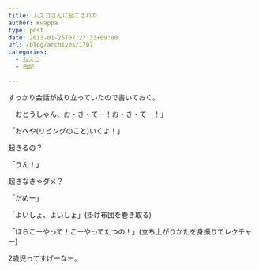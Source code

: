 ```yaml
---
title: ムスコさんに起こされた
author: Kwappa
type: post
date: 2013-01-25T07:27:33+09:00
url: /blog/archives/1707
categories:
  - ムスコ
  - 日記

---
```

すっかり会話が成り立っていたので書いておく。
  
「おとうしゃん、お・き・てー！お・き・てー！」
  
「おへや(リビングのこと)いくよ！」
  
起きるの？
  
「うん！」
  
起きなきゃダメ？
  
「だめー」
  
「よいしょ、よいしょ」(掛け布団を巻き取る)
  
「ほらこーやって！こーやってたつの！」(立ち上がりかたを身振りでレクチャー)
  
2歳児ってすげーなー。
